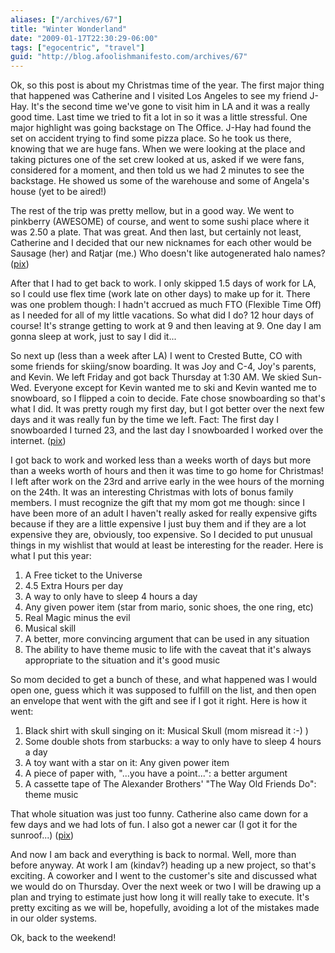 ```yaml
---
aliases: ["/archives/67"]
title: "Winter Wonderland"
date: "2009-01-17T22:30:29-06:00"
tags: ["egocentric", "travel"]
guid: "http://blog.afoolishmanifesto.com/archives/67"
---
```

Ok, so this post is about my Christmas time of the year. The first major thing
that happened was Catherine and I visited Los Angeles to see my friend J-Hay.
It's the second time we've gone to visit him in LA and it was a really good
time. Last time we tried to fit a lot in so it was a little stressful. One major
highlight was going backstage on The Office. J-Hay had found the set on accident
trying to find some pizza place. So he took us there, knowing that we are huge
fans. When we were looking at the place and taking pictures one of the set crew
looked at us, asked if we were fans, considered for a moment, and then told us
we had 2 minutes to see the backstage. He showed us some of the warehouse and
some of Angela's house (yet to be aired!)

The rest of the trip was pretty mellow, but in a good way. We went to pinkberry
(AWESOME) of course, and went to some sushi place where it was 2.50 a plate.
That was great. And then last, but certainly not least, Catherine and I decided
that our new nicknames for each other would be Sausage (her) and Ratjar (me.)
Who doesn't like autogenerated halo names?
([pix](http://flickr.com/photos/frew/tags/la08))

After that I had to get back to work. I only skipped 1.5 days of work for LA, so
I could use flex time (work late on other days) to make up for it. There was one
problem though: I hadn't accrued as much FTO (Flexible Time Off) as I needed for
all of my little vacations. So what did I do? 12 hour days of course! It's
strange getting to work at 9 and then leaving at 9. One day I am gonna sleep at
work, just to say I did it...

So next up (less than a week after LA) I went to Crested Butte, CO with some
friends for skiing/snow boarding. It was Joy and C-4, Joy's parents, and Kevin.
We left Friday and got back Thursday at 1:30 AM. We skied Sun-Wed. Everyone
except for Kevin wanted me to ski and Kevin wanted me to snowboard, so I flipped
a coin to decide. Fate chose snowboarding so that's what I did. It was pretty
rough my first day, but I got better over the next few days and it was really
fun by the time we left. Fact: The first day I snowboarded I turned 23, and the
last day I snowboarded I worked over the internet.
([pix](http://flickr.com/photos/frew/tags/colorado))

I got back to work and worked less than a weeks worth of days but more than a
weeks worth of hours and then it was time to go home for Christmas! I left after
work on the 23rd and arrive early in the wee hours of the morning on the 24th.
It was an interesting Christmas with lots of bonus family members. I must
recognize the gift that my mom got me though: since I have been more of an adult
I haven't really asked for really expensive gifts because if they are a little
expensive I just buy them and if they are a lot expensive they are, obviously,
too expensive. So I decided to put unusual things in my wishlist that would at
least be interesting for the reader. Here is what I put this year:

1. A Free ticket to the Universe
2. 4\.5 Extra Hours per day
3. A way to only have to sleep 4 hours a day
4. Any given power item (star from mario, sonic shoes, the one ring, etc)
5. Real Magic minus the evil
6. Musical skill
7. A better, more convincing argument that can be used in any situation
8. The ability to have theme music to life with the caveat that it's always appropriate to the situation and it's good music

So mom decided to get a bunch of these, and what happened was I would open one,
guess which it was supposed to fulfill on the list, and then open an envelope
that went with the gift and see if I got it right. Here is how it went:

1. Black shirt with skull singing on it: Musical Skull (mom misread it :-) )
2. Some double shots from starbucks: a way to only have to sleep 4 hours a day
3. A toy want with a star on it: Any given power item
4. A piece of paper with, "...you have a point...": a better argument
5. A cassette tape of The Alexander Brothers' "The Way Old Friends Do": theme music

That whole situation was just too funny. Catherine also came down for a few days
and we had lots of fun. I also got a newer car (I got it for the sunroof...)
([pix](http://flickr.com/photos/frew/tags/christmas))

And now I am back and everything is back to normal. Well, more than before
anyway. At work I am (kindav?) heading up a new project, so that's exciting. A
coworker and I went to the customer's site and discussed what we would do on
Thursday. Over the next week or two I will be drawing up a plan and trying to
estimate just how long it will really take to execute. It's pretty exciting as
we will be, hopefully, avoiding a lot of the mistakes made in our older systems.

Ok, back to the weekend!

